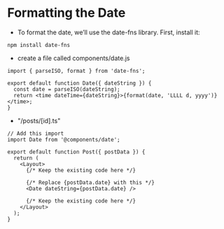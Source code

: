 # Formatting the Date

- To format the date, we’ll use the date-fns library. First, install it:
```
npm install date-fns
```

- create a file called components/date.js
```
import { parseISO, format } from 'date-fns';

export default function Date({ dateString }) {
  const date = parseISO(dateString);
  return <time dateTime={dateString}>{format(date, 'LLLL d, yyyy')}</time>;
}
```

- "/posts/[id].ts"
```
// Add this import
import Date from '@components/date';

export default function Post({ postData }) {
  return (
    <Layout>
      {/* Keep the existing code here */}

      {/* Replace {postData.date} with this */}
      <Date dateString={postData.date} />

      {/* Keep the existing code here */}
    </Layout>
  );
}
```
